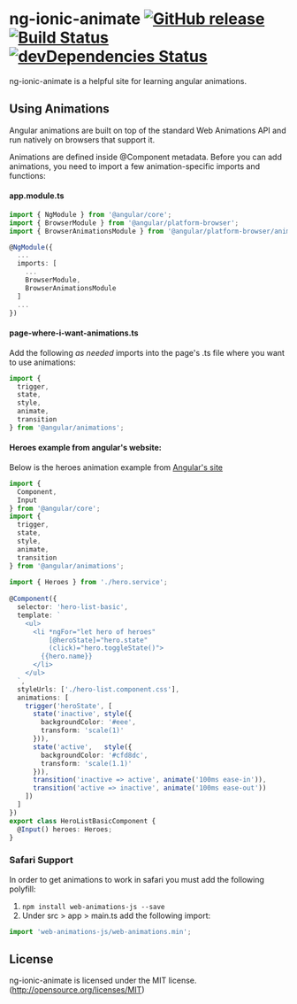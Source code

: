 # ng-ionic-animate [![GitHub release](https://img.shields.io/github/release/sarahtully/ng-ionic-animate.svg)](https://github.com/sarahtully/ng-ionic-animate/releases) [![Build Status](https://travis-ci.org/sarahtully/ng-ionic-animate.svg?branch=master)](https://travis-ci.org/sarahtully/ng-ionic-animate) [![devDependencies Status](https://david-dm.org/sarahtully/ng-ionic-animate/dev-status.svg)](https://david-dm.org/sarahtully/ng-ionic-animate?type=dev)

ng-ionic-animate is a helpful site for learning angular animations.

Using Animations
----------------
Angular animations are built on top of the standard Web Animations API and run natively on browsers that support it.

Animations are defined inside @Component metadata. Before you can add animations, you need to import a few animation-specific imports and functions:

#### app.module.ts
```typescript
import { NgModule } from '@angular/core';
import { BrowserModule } from '@angular/platform-browser';
import { BrowserAnimationsModule } from '@angular/platform-browser/animations';
```

```typescript
@NgModule({
  ...
  imports: [
    ...
    BrowserModule,
    BrowserAnimationsModule
  ]
  ...
})
```

#### page-where-i-want-animations.ts
Add the following *as needed* imports into the page's .ts file where you want to use animations:

```typescript
import {
  trigger,
  state,
  style,
  animate,
  transition
} from '@angular/animations';
```

#### Heroes example from angular's website:
Below is the heroes animation example from [Angular's site](https://angular.io/guide/animations)

```typescript
import {
  Component,
  Input
} from '@angular/core';
import {
  trigger,
  state,
  style,
  animate,
  transition
} from '@angular/animations';
 
import { Heroes } from './hero.service';
 
@Component({
  selector: 'hero-list-basic',
  template: `
    <ul>
      <li *ngFor="let hero of heroes"
          [@heroState]="hero.state"
          (click)="hero.toggleState()">
        {{hero.name}}
      </li>
    </ul>
  `,
  styleUrls: ['./hero-list.component.css'],
  animations: [
    trigger('heroState', [
      state('inactive', style({
        backgroundColor: '#eee',
        transform: 'scale(1)'
      })),
      state('active',   style({
        backgroundColor: '#cfd8dc',
        transform: 'scale(1.1)'
      })),
      transition('inactive => active', animate('100ms ease-in')),
      transition('active => inactive', animate('100ms ease-out'))
    ])
  ]
})
export class HeroListBasicComponent {
  @Input() heroes: Heroes;
}
```

### Safari Support
In order to get animations to work in safari you must add the following polyfill:
1. ```npm install web-animations-js --save```
2. Under src > app > main.ts add the following import: 
```typescript
import 'web-animations-js/web-animations.min';
``` 


## License
ng-ionic-animate is licensed under the MIT license. (http://opensource.org/licenses/MIT)

